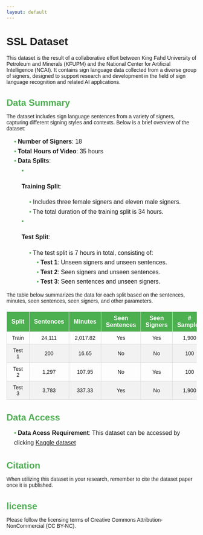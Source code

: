 ```yaml
---
layout: default
---
```


# SSL Dataset
This dataset is the result of a collaborative effort between King Fahd University of Petroleum and Minerals (KFUPM) and the National Center for Artificial Intelligence (NCAI). It contains sign language data collected from a diverse group of signers, designed to support research and development in the field of sign language recognition and related AI applications.

## Data Summary

The dataset includes sign language sentences from a variety of signers, capturing different signing styles and contexts. Below is a brief overview of the dataset:

- **Number of Signers**: 18
- **Total Hours of Video**: 35 hours
- **Data Splits**: 
  - **Training Split**:
    - Includes three female signers and eleven male signers.
    - The total duration of the training split is 34 hours.

  - **Test Split**:
    - The test split is 7 hours in total, consisting of:
      - **Test 1**: Unseen signers and unseen sentences.
      - **Test 2**: Seen signers and unseen sentences.
      - **Test 3**: Seen sentences and unseen signers.

The table below summarizes the data for each split based on the sentences, minutes, seen sentences, seen signers, and other parameters.

<html lang="en">
<head>
  <meta charset="UTF-8">
  <meta name="viewport" content="width=device-width, initial-scale=1.0">
  <title>Styled Table</title>
  <style>
    table {
      width: 100%;
      border-collapse: collapse;
      margin: 20px 0;
      font-family: Arial, sans-serif;
    }
    th, td {
      border: 1px solid #ddd;
      padding: 8px 12px;
      text-align: center;
    }
    th {
      background-color: #4CAF50;
      color: white;
    }
    tr:nth-child(even) {
      background-color: #f2f2f2;
    }
    tr:hover {
      background-color: #ddd;
    }
    td {
      font-size: 14px;
    }
    th {
      font-size: 16px;
      font-weight: bold;
    }
  </style>
</head>
<body>
  <table>
    <thead>
      <tr>
        <th><strong>Split</strong></th>
        <th><strong>Sentences</strong></th>
        <th><strong>Minutes</strong></th>
        <th><strong>Seen Sentences</strong></th>
        <th><strong>Seen Signers</strong></th>
        <th><strong># Samples</strong></th>
        <th><strong># Signers</strong></th>
        <th><strong>Gender</strong></th>
      </tr>
    </thead>
    <tbody>
      <tr>
        <td>Train</td>
        <td>24,111</td>
        <td>2,017.82</td>
        <td>Yes</td>
        <td>Yes</td>
        <td>1,900</td>
        <td>16</td>
        <td>4F, 12M</td>
      </tr>
      <tr>
        <td>Test 1</td>
        <td>200</td>
        <td>16.65</td>
        <td>No</td>
        <td>No</td>
        <td>100</td>
        <td>2</td>
        <td>1F, 1M</td>
      </tr>
      <tr>
        <td>Test 2</td>
        <td>1,297</td>
        <td>107.95</td>
        <td>No</td>
        <td>Yes</td>
        <td>100</td>
        <td>11</td>
        <td>3F, 10M</td>
      </tr>
      <tr>
        <td>Test 3</td>
        <td>3,783</td>
        <td>337.33</td>
        <td>Yes</td>
        <td>No</td>
        <td>1,900</td>
        <td>2</td>
        <td>1F, 1M</td>
      </tr>
    </tbody>
  </table>
</body>
</html>


## Data Access
- **Data Acess Requirement**: This dataset can be accessed by clicking <a href="https://www.kaggle.com/t/c36c02c8809d409b9c6971929e575087"> Kaggle dataset</a>

##  Citation
When utilizing this dataset in your research, remember to cite the dataset paper once it is published.

## license
Please follow the licensing terms of Creative Commons Attribution-NonCommercial (CC BY-NC).

<html lang="en">
<head>
  <meta charset="UTF-8">
  <meta name="viewport" content="width=device-width, initial-scale=1.0">
  <title>Styled List</title>
  <style>
    body {
      font-family: Arial, sans-serif;
      margin: 20px;
    }
    .list-container {
      background-color: #f9f9f9;
      border: 1px solid #ddd;
      padding: 15px;
      border-radius: 8px;
      box-shadow: 0 2px 8px rgba(0, 0, 0, 0.1);
    }
    h2 {
      color: #4CAF50;
      font-size: 24px;
      margin-bottom: 10px;
    }
    ul {
      list-style-type: none;
      padding-left: 20px;
    }
    li {
      font-size: 16px;
      line-height: 1.6;
    }
    li::before {
      content: "• ";
      color: #4CAF50;
    }
    .sub-list {
      margin-left: 20px;
      font-size: 14px;
      color: #555;
    }
  </style>
</head>
<body>
